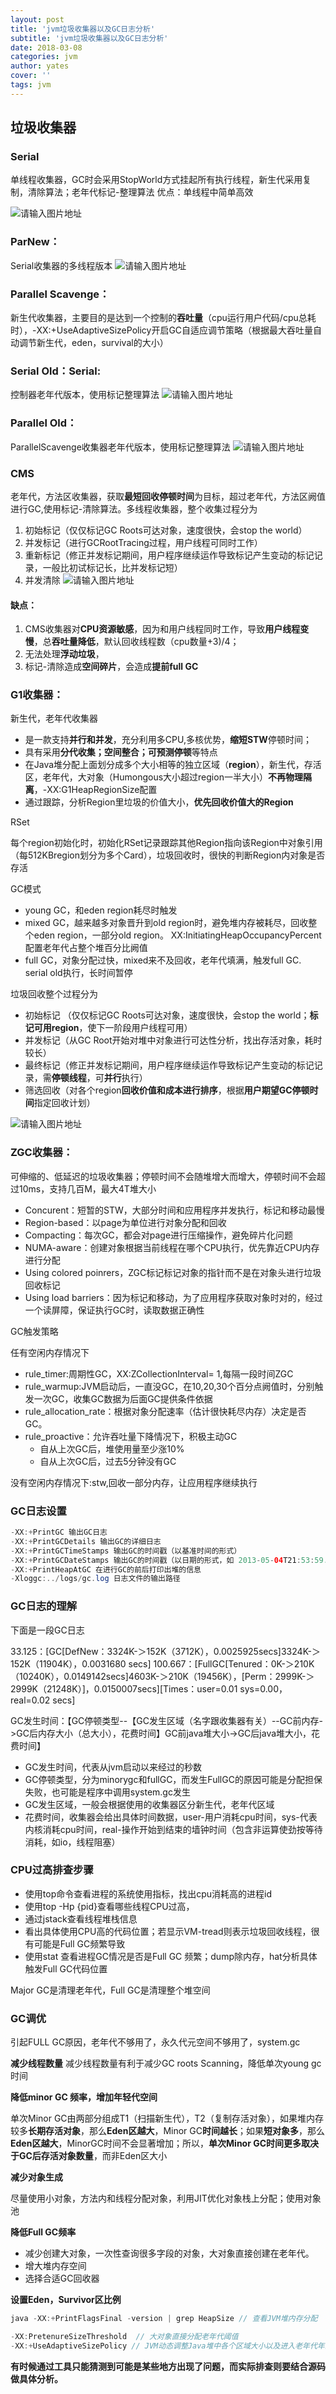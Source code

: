 ```yaml
---
layout: post
title: 'jvm垃圾收集器以及GC日志分析'
subtitle: 'jvm垃圾收集器以及GC日志分析'
date: 2018-03-08
categories: jvm
author: yates																																									
cover: ''
tags: jvm
---
```


## 垃圾收集器

### Serial

单线程收集器，GC时会采用StopWorld方式挂起所有执行线程，新生代采用复制，清除算法；老年代标记-整理算法 优点：单线程中简单高效

![请输入图片地址](http://yatesblog.oss-cn-shenzhen.aliyuncs.com/img/2018-03-19-jvm/4.png)

### ParNew：

Serial收集器的多线程版本
![请输入图片地址](http://yatesblog.oss-cn-shenzhen.aliyuncs.com/img/2018-03-19-jvm/5.png)

### Parallel Scavenge：

新生代收集器，主要目的是达到一个控制的**吞吐量**（cpu运行用户代码/cpu总耗时），-XX:+UseAdaptiveSizePolicy开启GC自适应调节策略（根据最大吞吐量自动调节新生代，eden，survival的大小）

### Serial Old：Serial:

控制器老年代版本，使用标记整理算法
![请输入图片地址](http://yatesblog.oss-cn-shenzhen.aliyuncs.com/img/2018-03-19-jvm/6.png)

### Parallel Old：

ParallelScavenge收集器老年代版本，使用标记整理算法
![请输入图片地址](http://yatesblog.oss-cn-shenzhen.aliyuncs.com/img/2018-03-19-jvm/7.png)


### CMS

老年代，方法区收集器，获取**最短回收停顿时间**为目标，超过老年代，方法区阙值进行GC,使用标记-清除算法。多线程收集器，整个收集过程分为

1. 初始标记（仅仅标记GC Roots可达对象，速度很快，会stop the world）
2. 并发标记（进行GCRootTracing过程，用户线程可同时工作）
3. 重新标记（修正并发标记期间，用户程序继续运作导致标记产生变动的标记记录，一般比初试标记长，比并发标记短）
4. 并发清除
![请输入图片地址](http://yatesblog.oss-cn-shenzhen.aliyuncs.com/img/2018-03-19-jvm/8.png)

#### **缺点：**

1. CMS收集器对**CPU资源敏感**，因为和用户线程同时工作，导致**用户线程变慢**，总**吞吐量降低**，默认回收线程数（cpu数量+3)/4；
2. 无法处理**浮动垃圾**，
3. 标记-清除造成**空间碎片**，会造成**提前full GC**


### G1收集器：
新生代，老年代收集器

- 是一款支持**并行和并发**，充分利用多CPU,多核优势，**缩短STW**停顿时间；
- 具有采用**分代收集；空间整合；可预测停顿**等特点
- 在Java堆分配上面划分成多个大小相等的独立区域（**region**），新生代，存活区，老年代，大对象（Humongous大小超过region一半大小）**不再物理隔离**，-XX:G1HeapRegionSize配置
- 通过跟踪，分析Region里垃圾的价值大小，**优先回收价值大的Region**

RSet

每个region初始化时，初始化RSet记录跟踪其他Region指向该Region中对象引用（每512KBregion划分为多个Card），垃圾回收时，很快的判断Region内对象是否存活

GC模式

- young GC，和eden region耗尽时触发
- mixed GC，越来越多对象晋升到old region时，避免堆内存被耗尽，回收整个eden region，一部分old region。 XX:InitiatingHeapOccupancyPercent配置老年代占整个堆百分比阙值
- full GC，对象分配过快，mixed来不及回收，老年代填满，触发full GC. serial old执行，长时间暂停

垃圾回收整个过程分为
- 初始标记 （仅仅标记GC Roots可达对象，速度很快，会stop the world；**标记可用region**，使下一阶段用户线程可用）
- 并发标记（从GC Root开始对堆中对象进行可达性分析，找出存活对象，耗时较长）
- 最终标记（修正并发标记期间，用户程序继续运作导致标记产生变动的标记记录，需**停顿线程**，可**并行**执行）
- 筛选回收（对各个region**回收价值和成本进行排序**，根据**用户期望GC停顿时间**指定回收计划）

![请输入图片地址](http://yatesblog.oss-cn-shenzhen.aliyuncs.com/img/2018-03-19-jvm/9.png)


### ZGC收集器：
可伸缩的、低延迟的垃圾收集器；停顿时间不会随堆增大而增大，停顿时间不会超过10ms，支持几百M，最大4T堆大小

- Concurent：短暂的STW，大部分时间和应用程序并发执行，标记和移动最慢
- Region-based：以page为单位进行对象分配和回收
- Compacting：每次GC，都会对page进行压缩操作，避免碎片化问题
- NUMA-aware：创建对象根据当前线程在哪个CPU执行，优先靠近CPU内存进行分配
- Using colored poinrers，ZGC标记标记对象的指针而不是在对象头进行垃圾回收标记
- Using load barriers：因为标记和移动，为了应用程序获取对象时对的，经过一个读屏障，保证执行GC时，读取数据正确性

GC触发策略

任有空闲内存情况下

- rule_timer:周期性GC，XX:ZCollectionInterval= 1,每隔一段时间ZGC
- rule_warmup:JVM启动后，一直没GC，在10,20,30个百分点阙值时，分别触发一次GC，收集GC数据为后面GC提供条件依据
- rule_allocation_rate：根据对象分配速率（估计很快耗尽内存）决定是否GC。
- rule_proactive：允许吞吐量下降情况下，积极主动GC
	- 自从上次GC后，堆使用量至少涨10%
	- 自从上次GC后，过去5分钟没有GC

没有空闲内存情况下:stw,回收一部分内存，让应用程序继续执行

### GC日志设置
```java
-XX:+PrintGC 输出GC日志
-XX:+PrintGCDetails 输出GC的详细日志
-XX:+PrintGCTimeStamps 输出GC的时间戳（以基准时间的形式）
-XX:+PrintGCDateStamps 输出GC的时间戳（以日期的形式，如 2013-05-04T21:53:59.234+0800）
-XX:+PrintHeapAtGC 在进行GC的前后打印出堆的信息
-Xloggc:../logs/gc.log 日志文件的输出路径
```

### GC日志的理解
下面是一段GC日志

33.125：[GC[DefNew：3324K-＞152K（3712K），0.0025925secs]3324K-＞152K（11904K），0.0031680 secs] 
100.667：[FullGC[Tenured：0K-＞210K（10240K），0.0149142secs]4603K-＞210K（19456K），[Perm：2999K-＞2999K（21248K）]，0.0150007secs][Times：user=0.01 sys=0.00，real=0.02 secs]

GC发生时间：【GC停顿类型--【GC发生区域（名字跟收集器有关）--GC前内存->GC后内存大小（总大小），花费时间】GC前java堆大小->GC后java堆大小，花费时间】

- GC发生时间，代表从jvm启动以来经过的秒数
- GC停顿类型，分为minorygc和fullGC，而发生FullGC的原因可能是分配担保失败，也可能是程序中调用system.gc发生
- GC发生区域，一般会根据使用的收集器区分新生代，老年代区域
- 花费时间，收集器会给出具体时间数据，user-用户消耗cpu时间，sys-代表内核消耗cpu时间，real-操作开始到结束的墙钟时间（包含非运算使劲按等待消耗，如io，线程阻塞）

### CPU过高排查步骤

- 使用top命令查看进程的系统使用指标，找出cpu消耗高的进程id
- 使用top -Hp {pid}查看哪些线程CPU过高，
- 通过jstack查看线程堆栈信息
- 看出具体使用CPU高的代码位置；若显示VM-tread则表示垃圾回收线程，很有可能是Full GC频繁导致
- 使用stat 查看进程GC情况是否是Full GC 频繁；dump除内存，hat分析具体触发Full GC代码位置

Major GC是清理老年代，Full GC是清理整个堆空间

### GC调优

引起FULL GC原因，老年代不够用了，永久代元空间不够用了，system.gc

**减少线程数量**
减少线程数量有利于减少GC roots Scanning，降低单次young gc时间

**降低minor GC 频率，增加年轻代空间**

单次Minor GC由两部分组成T1（扫描新生代），T2（复制存活对象），如果堆内存较多**长期存活对象**，那么**Eden区越大**，Minor GC**时间越长**；如果**短对象多**，那么**Eden区越大**，MinorGC时间不会显著增加；所以，**单次Minor GC时间更多取决于GC后存活对象数量**，而非Eden区大小

**减少对象生成**

尽量使用小对象，方法内和线程分配对象，利用JIT优化对象栈上分配；使用对象池

**降低Full GC频率**

- 减少创建大对象，一次性查询很多字段的对象，大对象直接创建在老年代。
- 增大堆内存空间
- 选择合适GC回收器

**设置Eden，Survivor区比例**

```java
java -XX:+PrintFlagsFinal -version | grep HeapSize // 查看JVM堆内存分配

-XX:PretenureSizeThreshold  // 大对象直接分配老年代阈值
-XX:+UseAdaptiveSizePolicy // JVM动态调整Java堆中各个区域大小以及进入老年代年龄，-XX：NewRatio和-XX：SurvivorRatio会失效，JDK8默认开启
```

**有时候通过工具只能猜测到可能是某些地方出现了问题，而实际排查则要结合源码做具体分析。**

